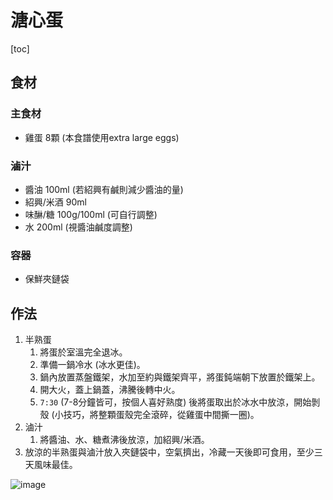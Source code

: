 
# 溏心蛋
[toc]

## 食材

### 主食材
* 雞蛋  8顆 (本食譜使用extra large eggs)

### 滷汁
* 醬油  100ml (若紹興有鹹則減少醬油的量)
* 紹興/米酒 90ml
* 味醂/糖  100g/100ml (可自行調整)
* 水 200ml (視醬油鹹度調整)

### 容器
* 保鮮夾鏈袋


## 作法
1. 半熟蛋
    1. 將蛋於室溫完全退冰。
    2. 準備一鍋冷水 (冰水更佳)。
    3. 鍋內放置蒸盤鐵架，水加至約與鐵架齊平，將蛋鈍端朝下放置於鐵架上。
    4. 開大火，蓋上鍋蓋，沸騰後轉中火。
    5. `7:30` (7-8分鐘皆可，按個人喜好熟度) 後將蛋取出於冰水中放涼，開始剝殼 (小技巧，將整顆蛋殼完全滾碎，從雞蛋中間撕一圈)。
1. 滷汁
    1. 將醬油、水、糖煮沸後放涼，加紹興/米酒。
3. 放涼的半熟蛋與滷汁放入夾鏈袋中，空氣擠出，冷藏一天後即可食用，至少三天風味最佳。

![image](https://user-images.githubusercontent.com/75994334/165416962-2be2f6a1-19ab-4e41-a6cf-cd02a8868c09.png)
